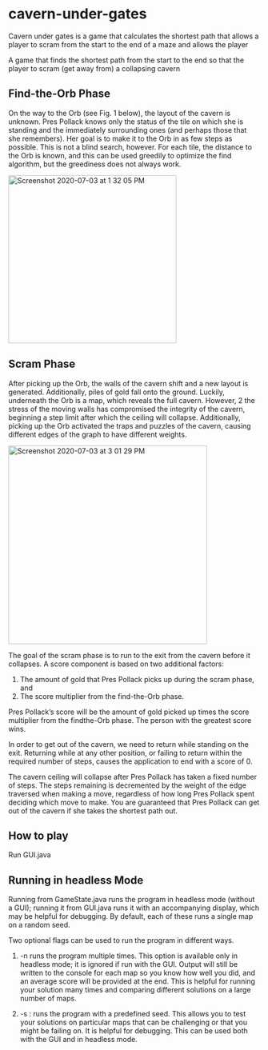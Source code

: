 # cavern-under-gates

Cavern under gates is a game that calculates the shortest path that allows a player to scram from the start to the end of a maze and allows the player

A game that finds the shortest path from the start to the end so that the player to scram (get away from) a collapsing cavern 

## Find-the-Orb Phase

On the way to the Orb (see Fig. 1 below), the layout of the cavern is unknown. Pres Pollack
knows only the status of the tile on which she is standing and the immediately surrounding ones (and
perhaps those that she remembers). Her goal is to make it to the Orb in as few steps as possible.
This is not a blind search, however. For each tile, the distance to the Orb is known, and this can be used
greedily to optimize the find algorithm, but the greediness does not always work.

<img width="336" alt="Screenshot 2020-07-03 at 1 32 05 PM" src="https://user-images.githubusercontent.com/57819870/86446591-c8e94780-bd31-11ea-8292-ddaef4686fc4.png">

##  Scram Phase

After picking up the Orb, the walls of the cavern shift and a new layout is generated. Additionally, piles of
gold fall onto the ground. Luckily, underneath the Orb is a map, which reveals the full cavern. However,
2
the stress of the moving walls has compromised the integrity of the cavern, beginning a step limit after
which the ceiling will collapse. Additionally, picking up the Orb activated the traps and puzzles of the
cavern, causing different edges of the graph to have different weights.

<img width="397" alt="Screenshot 2020-07-03 at 3 01 29 PM" src="https://user-images.githubusercontent.com/57819870/86456432-aeb66600-bd3f-11ea-8b76-c3147db91cc7.png">

The goal of the scram phase is to run to the exit from the cavern before it collapses. A score component
is based on two additional factors:
1. The amount of gold that Pres Pollack picks up during the scram phase, and
2. The score multiplier from the find-the-Orb phase.

Pres Pollack’s score will be the amount of gold picked up times the score multiplier from the findthe-Orb phase. 
The person with the greatest score wins.

In order to get out of the cavern,  we need to return while standing on the exit. Returning while at any
other position, or failing to return within the required number of steps, causes the application to end with
a score of 0.

The cavern ceiling will collapse after Pres Pollack has taken a fixed number of steps.
The steps remaining is decremented by the weight of the edge traversed when making a move, regardless
of how long Pres Pollack spent deciding which move to make. You are guaranteed that Pres Pollack can get
out of the cavern if she takes the shortest path out.
## How to play 
Run GUI.java

## Running in headless Mode

Running from GameState.java runs the program in headless
mode (without a GUI); running it from GUI.java runs it with an accompanying display, which may be
helpful for debugging. By default, each of these runs a single map on a random seed.

Two optional flags can be used to run the program in different ways.

1. -n <count> runs the program multiple times. This option is available only in headless mode; it is
ignored if run with the GUI. Output will still be written to the console for each map so you know
how well you did, and an average score will be provided at the end. This is helpful for running your
solution many times and comparing different solutions on a large number of maps.
  
  
2. -s <seed>: runs the program with a predefined seed. This allows you to test your solutions on
particular maps that can be challenging or that you might be failing on. It is helpful for debugging.
This can be used both with the GUI and in headless mode.
